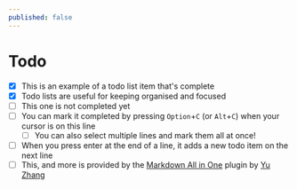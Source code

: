 ```yaml
---
published: false
---
```

# Todo

- [x] This is an example of a todo list item that's complete
- [x] Todo lists are useful for keeping organised and focused
- [ ] This one is not completed yet
- [ ] You can mark it completed by pressing `Option`+`C` (or `Alt`+`C`) when your cursor is on this line
  - [ ] You can also select multiple lines and mark them all at once!
- [ ] When you press enter at the end of a line, it adds a new todo item on the next line
- [ ] This, and more is provided by the [Markdown All in One](https://marketplace.visualstudio.com/items?itemName=yzhang.markdown-all-in-one) plugin by [Yu Zhang](https://github.com/yzhang-gh)

